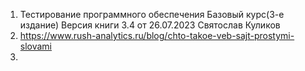 1. Тестирование программного обеспечения Базовый курс(3-е издание) Версия книги 3.4 от 26.07.2023 Святослав Куликов
2. https://www.rush-analytics.ru/blog/chto-takoe-veb-sajt-prostymi-slovami
3. 